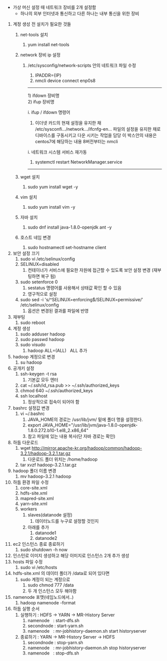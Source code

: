- 가상 머신 설정 때 네트워크 장비를 2개 설정함
    - 하나의 외부 인터넷과 통신하고 다른 하나는 내부 통신을 위한 장비
1. 계정 생성 전 설치가 필요한 것들
    1. net-tools 설치
        1. yum install net-tools
    2. network 장비 ip 설정
        1. /etc/sysconfig/network-scripts 안의 네트워크 파일 수정
            1. IPADDR={IP}
            2. nmcli device connect enp0s8
            
            ---
            <aside>
            1) ifdown 장비명
            </br>
            2) ifup 장비명
            
            i. ifup / ifdown 명령어
            1) 이더넷 카드의 현재 설정을 유지한 채 /etc/sysconfi.../network.../ifcnfg-en... 파일의 설정을 유지한 채로 디바이스를 구동시키고 다운 시키는 작업을 담당
            이 박스안의 내용은 centos7에 해당하는 내용 8버전부터는 nmcli
            
            i. 네트워크 시스템 서비스 재가동
            1) systemctl restart NetworkManager.service
            
            </aside>
            
            ----

    3. wget 설치
        1. sudo yum install wget -y
    4. vim 설치
        1. sudo yum install vim -y
    5. 자바 설치
        1. sudo dnf install java-1.8.0-openjdk ant -y
    6. 호스트 네임 변경
        1. sudo hostnamectl set-hostname client
2. 보안 설정 끄기
    1. sudo vi /etc/selinux/config
    2. SELINUX=disabled
        1. 컨테이너가 서비스에 필요한 자원에 접근할 수 있도록 보안 설정 변경 (재부팅하면 복구 됨)
    3. sudo setenforce 0
        1. sestatus 명령어를 사용해서 상태값 확인 할 수 있음
        2. 영구적으로 설정
    4. sudo sed -i 's/^SELINUX=enforcing$/SELINUX=permissive/' /etc/selinux/config
        1. 옵션은 변경된 결과를 파일에 반영
3. 재부팅
    1. sudo reboot
4. 계정 생성
    1. sudo adduser hadoop
    2. sudo passwd hadoop
    3. sudo visudo
        1. hadoop ALL=(ALL)   ALL 추가
5. hadoop 계정으로 변경
    1. su hadoop
6. 공개키 설정
    1. ssh-keygen -t rsa
        1. 기본값 모두 엔터
    2. cat ~/.ssh/id_rsa.pub >> ~/.ssh/authorized_keys
    3. chmod 640 ~/.ssh/authorized_keys
    4. ssh localhost
        1. 정상적으로 접속이 되어야 함
7. bashrc 설정값 변경
    1. vi ~/.bashrc
        1. JAVA_HOME의 경로는 /usr/lib/jvm/ 밑에 폴더 명을 설정한다.
        2. export JAVA_HOME="/usr/lib/jvm/java-1.8.0-openjdk-1.8.0.272.b10-1.el8_2.x86_64"
        3. 참고 파일에 있는 내용 복사(단 자바 경로는 확인)
8. 하둡 다운로드
    1. wget http://mirror.apache-kr.org/hadoop/common/hadoop-3.2.1/hadoop-3.2.1.tar.gz
        1. 다운로드 폴더 위치는 /home/hadoop
    2. tar xvzf hadoop-3.2.1.tar.gz
9. hadoop 폴더 이름 변경
    1. mv hadoop-3.2.1 hadoop
10. 하둡 환경 파일 수정
    1. core-site.xml
    2. hdfs-site.xml
    3. mapred-site.xml
    4. yarn-site.xml
    5. workers
        1. slaves(datanode 설정)
            1. 데이터노드를 누구로 설정할 것인지
        2. 아래를 추가
            1. datanode1
            2. datanode2
11. ec2 인스턴스 종료 종료하기
    1. sudo shutdown -h now
12. 인스턴로 이미지 생성하고 해당 이미지로 인스턴스 2개 추가 생성
13. hosts 파일 수정
    1. sudo vi /etc/hosts
14. hdfs-site.xml 의 데이터 폴더가 /data로 되어 있다면
    1. sudo 계정이 되는 계정으로
        1. sudo chmod 777 /data
        2. 두 개 인스턴스 모두 해야함
15. namenode 포맷(네임노드에서..)
    1. hadoop namenode -format
16. 하둡 실행 순서
    1. 실행하기 : HDFS -> YARN -> MR-History Server
        1. namenode   : start-dfs.sh
        2. secondnode : start-yarn.sh
        3. namenode   : mr-jobhistory-daemon.sh start historyserver
    2. 종료하기 : YARN -> MR-History Server -> HDFS
        1. secondnode : stop-yarn.sh
        2. namenode   : mr-jobhistory-daemon.sh stop historyserver
        3. namenode   : stop-dfs.sh